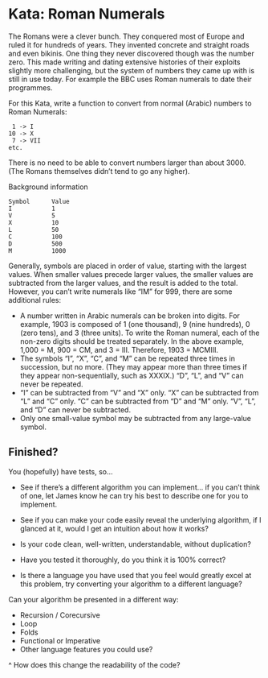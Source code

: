 # Kata: Roman Numerals

The Romans were a clever bunch. They conquered most of Europe and ruled it for hundreds of years. They invented concrete and straight roads and even bikinis. One thing they never discovered though was the number zero. This made writing and dating extensive histories of their exploits slightly more challenging, but the system of numbers they came up with is still in use today. For example the BBC uses Roman numerals to date their programmes.

For this Kata, write a function to convert from normal (Arabic) numbers to Roman Numerals:
```
 1 -> I
10 -> X
 7 -> VII
etc.
```
There is no need to be able to convert numbers larger than about 3000. (The Romans themselves didn’t tend to go any higher).

Background information
```
Symbol		Value
I			1
V			5
X			10
L			50
C			100
D			500
M			1000
```

Generally, symbols are placed in order of value, starting with the largest values. When smaller values precede larger values, the smaller values are subtracted from the larger values, and the result is added to the total. However, you can’t write numerals like “IM” for 999, there are some additional rules:

* A number written in Arabic numerals can be broken into digits. For example, 1903 is composed of 1 (one thousand), 9 (nine hundreds), 0 (zero tens), and 3 (three units). To write the Roman numeral, each of the non-zero digits should be treated separately. In the above example, 1,000 = M, 900 = CM, and 3 = III. Therefore, 1903 = MCMIII.
* The symbols “I”, “X”, “C”, and “M” can be repeated three times in succession, but no more. (They may appear more than three times if they appear non-sequentially, such as XXXIX.) “D”, “L”, and “V” can never be repeated.
* “I” can be subtracted from “V” and “X” only. “X” can be subtracted from “L” and “C” only. “C” can be subtracted from “D” and “M” only. “V”, “L”, and “D” can never be subtracted.
* Only one small-value symbol may be subtracted from any large-value symbol.

## Finished?

You (hopefully) have tests, so…
 
* See if there’s a different algorithm you can implement… if you can’t think of one, let James know he can try his best to describe one for you to implement.

* See if you can make your code easily reveal the underlying algorithm, if I glanced at it, would I get an intuition about how it works?

* Is your code clean, well-written, understandable, without duplication?

* Have you tested it thoroughly, do you think it is 100% correct?

* Is there a language you have used that you feel would greatly excel at this problem, try converting your algorithm to a different language?

Can your algorithm be presented in a different way:
* Recursion / Corecursive
* Loop
* Folds
* Functional or Imperative
* Other language features you could use? 

^ How does this change the readability of the code?




